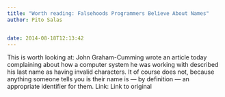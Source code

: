 ```yaml
---
title: "Worth reading: Falsehoods Programmers Believe About Names"
author: Pito Salas


date: 2014-08-18T12:13:42
---
```




This is worth looking at: John Graham-Cumming wrote an article today
complaining about how a computer system he was working with described his last
name as having invalid characters. It of course does not, because anything
someone tells you is their name is — by definition — an appropriate identifier
for them. Link: Link to original


